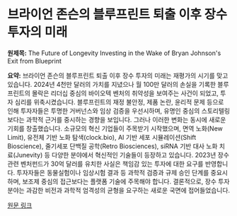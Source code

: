 # 브라이언 존슨의 블루프린트 퇴출 이후 장수 투자의 미래

**원제목:** The Future of Longevity Investing in the Wake of Bryan Johnson's Exit from Blueprint

**요약:** 브라이언 존슨의 블루프린트 퇴출 이후 장수 투자의 미래는 재평가의 시기를 맞고 있습니다. 2024년 4천만 달러의 가치를 지녔으나 월 100만 달러의 손실을 기록한 블루프린트의 몰락은 리더십 중심의 바이오텍 벤처의 취약성을 보여주는 사건이 되었고, 투자 심리를 위축시켰습니다. 블루프린트의 재정 불안정, 제품 논란, 윤리적 문제 등으로 인해 투자자들은 투명한 거버넌스와 임상 검증을 우선시하며, 유명인 중심의 스토리텔링보다는 과학적 근거를 중시하는 경향을 보입니다.  그러나 이러한 변화는 동시에 새로운 기회를 창출했습니다.  소규모의 혁신 기업들이 주목받기 시작했으며,  면역 노화(New Limit), 유전체 기반 노화 탐색(clock.bio), AI 기반 세포 시뮬레이션(Shift Bioscience), 줄기세포 단백질 공학(Retro Biosciences), siRNA 기반 대사 노화 치료(Junevity) 등 다양한 분야에서 혁신적인 기술들이 등장하고 있습니다.  2023년 장수 관련 벤처펀드가 30억 달러를 유치한 사실은 책임감 있는 투자에 대한 요구를 반영합니다.  투자자들은 동물실험이나 임상시험 결과 등 과학적 검증과 규제 승인 단계를 중요시하며, 보조제 중심의 접근보다는 플랫폼 기술에 주목해야 합니다. 결론적으로, 장수 투자 분야는 과감한 비전과 과학적 엄격성의 균형을 요구하는 새로운 국면에 접어들었습니다.

[원문 링크](https://www.ainvest.com/news/future-longevity-investing-wake-bryan-johnson-exit-blueprint-2507/)
